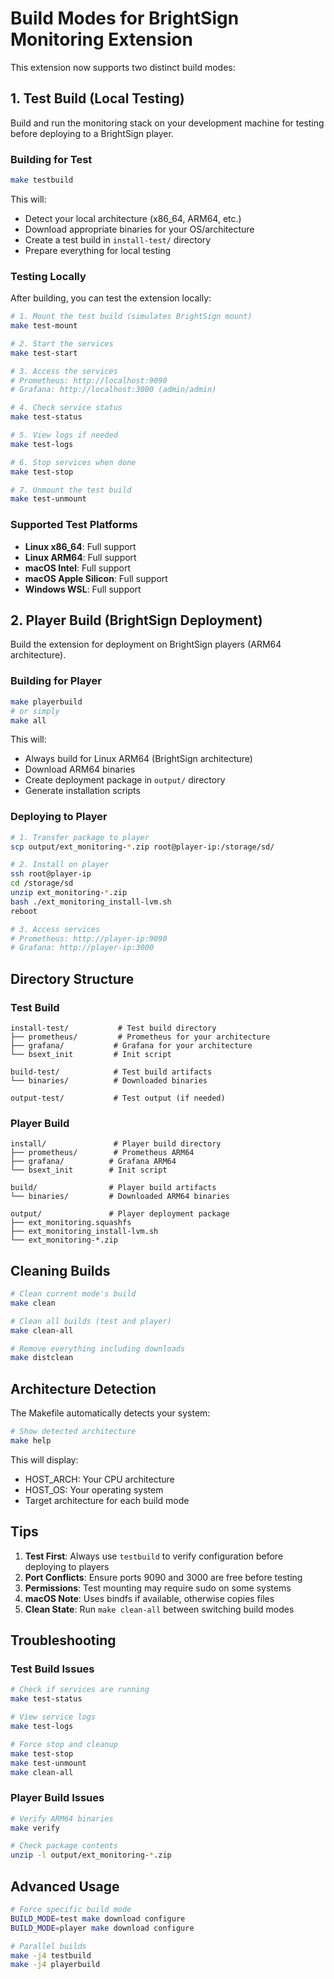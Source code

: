 # Build Modes for BrightSign Monitoring Extension

This extension now supports two distinct build modes:

## 1. Test Build (Local Testing)

Build and run the monitoring stack on your development machine for testing before deploying to a BrightSign player.

### Building for Test

```bash
make testbuild
```

This will:
- Detect your local architecture (x86_64, ARM64, etc.)
- Download appropriate binaries for your OS/architecture
- Create a test build in `install-test/` directory
- Prepare everything for local testing

### Testing Locally

After building, you can test the extension locally:

```bash
# 1. Mount the test build (simulates BrightSign mount)
make test-mount

# 2. Start the services
make test-start

# 3. Access the services
# Prometheus: http://localhost:9090
# Grafana: http://localhost:3000 (admin/admin)

# 4. Check service status
make test-status

# 5. View logs if needed
make test-logs

# 6. Stop services when done
make test-stop

# 7. Unmount the test build
make test-unmount
```

### Supported Test Platforms

- **Linux x86_64**: Full support
- **Linux ARM64**: Full support
- **macOS Intel**: Full support
- **macOS Apple Silicon**: Full support
- **Windows WSL**: Full support

## 2. Player Build (BrightSign Deployment)

Build the extension for deployment on BrightSign players (ARM64 architecture).

### Building for Player

```bash
make playerbuild
# or simply
make all
```

This will:
- Always build for Linux ARM64 (BrightSign architecture)
- Download ARM64 binaries
- Create deployment package in `output/` directory
- Generate installation scripts

### Deploying to Player

```bash
# 1. Transfer package to player
scp output/ext_monitoring-*.zip root@player-ip:/storage/sd/

# 2. Install on player
ssh root@player-ip
cd /storage/sd
unzip ext_monitoring-*.zip
bash ./ext_monitoring_install-lvm.sh
reboot

# 3. Access services
# Prometheus: http://player-ip:9090
# Grafana: http://player-ip:3000
```

## Directory Structure

### Test Build
```
install-test/           # Test build directory
├── prometheus/         # Prometheus for your architecture
├── grafana/           # Grafana for your architecture
└── bsext_init         # Init script

build-test/            # Test build artifacts
└── binaries/          # Downloaded binaries

output-test/           # Test output (if needed)
```

### Player Build
```
install/               # Player build directory
├── prometheus/        # Prometheus ARM64
├── grafana/          # Grafana ARM64
└── bsext_init        # Init script

build/                # Player build artifacts
└── binaries/         # Downloaded ARM64 binaries

output/               # Player deployment package
├── ext_monitoring.squashfs
├── ext_monitoring_install-lvm.sh
└── ext_monitoring-*.zip
```

## Cleaning Builds

```bash
# Clean current mode's build
make clean

# Clean all builds (test and player)
make clean-all

# Remove everything including downloads
make distclean
```

## Architecture Detection

The Makefile automatically detects your system:

```bash
# Show detected architecture
make help
```

This will display:
- HOST_ARCH: Your CPU architecture
- HOST_OS: Your operating system
- Target architecture for each build mode

## Tips

1. **Test First**: Always use `testbuild` to verify configuration before deploying to players
2. **Port Conflicts**: Ensure ports 9090 and 3000 are free before testing
3. **Permissions**: Test mounting may require sudo on some systems
4. **macOS Note**: Uses bindfs if available, otherwise copies files
5. **Clean State**: Run `make clean-all` between switching build modes

## Troubleshooting

### Test Build Issues

```bash
# Check if services are running
make test-status

# View service logs
make test-logs

# Force stop and cleanup
make test-stop
make test-unmount
make clean-all
```

### Player Build Issues

```bash
# Verify ARM64 binaries
make verify

# Check package contents
unzip -l output/ext_monitoring-*.zip
```

## Advanced Usage

```bash
# Force specific build mode
BUILD_MODE=test make download configure
BUILD_MODE=player make download configure

# Parallel builds
make -j4 testbuild
make -j4 playerbuild
```
